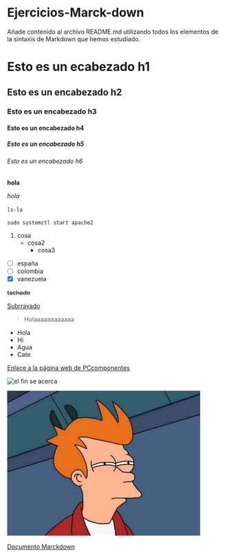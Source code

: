 # Ejercicios-Marck-down
Añade contenido al archivo README.md utilizando todos los elementos de la sintaxis de Markdown que hemos estudiado.

# Esto es un ecabezado h1
## Esto es un encabezado h2
### Esto es un encabezado h3
#### Esto es un encabezado h4
##### Esto es un encabezado h5
###### Esto es un encabezado h6
**hola** 

*hola*

`ls-la`

```
sudo systemctl start apache2
```


1. cosa
   - cosa2
     - cosa3

- [ ] españa
- [ ] colombia
- [x] vanezuela

~~tachado~~ 

<ins>Subrrayado</ins>

> Holaaaaaaaaaaaa

* Hola
* Hi
* Agua
* Cate

[Enlace a la página web de PCcomponentes](https://www.pccomponentes.com/)

![el fin se acerca](https://static.wikia.nocookie.net/memes-pedia/images/f/fb/El_Fin_Se_Acerca.jpg/revision/latest/thumbnail/width/360/height/360?cb=20220410163713&path-prefix=es)


![Fredy](/Imagenes/Fredy.jpg)

[Documento Marckdown](/Marckdown.md)
